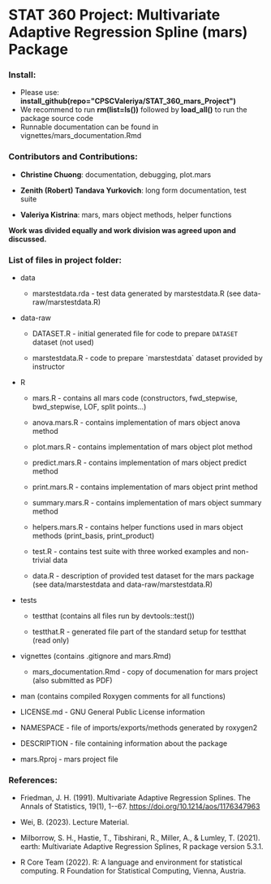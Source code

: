 # STAT 360 Project: Multivariate Adaptive Regression Spline (mars) Package

### Install:

-   Please use: **install_github(repo="CPSCValeriya/STAT_360_mars_Project")**
-   We recommend to run **rm(list=ls())** followed by **load_all()** to run the package source code
-   Runnable documentation can be found in vignettes/mars_documentation.Rmd

### Contributors and Contributions:

-   **Christine Chuong**: documentation, debugging, plot.mars

-   **Zenith (Robert) Tandava Yurkovich**: long form documentation, test suite

-   **Valeriya Kistrina**: mars, mars object methods, helper functions

**Work was divided equally and work division was agreed upon and discussed.**

### List of files in project folder:

-   data

    -   marstestdata.rda - test data generated by marstestdata.R (see data-raw/marstestdata.R)

-   data-raw

    -   DATASET.R - initial generated file for code to prepare `DATASET` dataset (not used)

    -   marstestdata.R - code to prepare \`marstestdata\` dataset provided by instructor

-   R

    -   mars.R - contains all mars code (constructors, fwd_stepwise, bwd_stepwise, LOF, split points...)

    -   anova.mars.R - contains implementation of mars object anova method

    -   plot.mars.R - contains implementation of mars object plot method

    -   predict.mars.R - contains implementation of mars object predict method

    -   print.mars.R - contains implementation of mars object print method

    -   summary.mars.R - contains implementation of mars object summary method

    -   helpers.mars.R - contains helper functions used in mars object methods (print_basis, print_product)

    -   test.R - contains test suite with three worked examples and non-trivial data

    -   data.R - description of provided test dataset for the mars package (see data/marstestdata and data-raw/marstestdata.R)

-   tests

    -   testthat (contains all files run by devtools::test())

    -   testthat.R - generated file part of the standard setup for testthat (read only)

-   vignettes (contains .gitignore and mars.Rmd)

    -   mars_documentation.Rmd - copy of documenation for mars project (also submitted as PDF)

-   man (contains compiled Roxygen comments for all functions)

-   LICENSE.md - GNU General Public License information

-   NAMESPACE - file of imports/exports/methods generated by roxygen2

-   DESCRIPTION - file containing information about the package

-   mars.Rproj - mars project file

### References:

-   Friedman, J. H. (1991). Multivariate Adaptive Regression Splines. The Annals of Statistics, 19(1), 1--67. <https://doi.org/10.1214/aos/1176347963>

-   Wei, B. (2023). Lecture Material.

-   Milborrow, S. H., Hastie, T., Tibshirani, R., Miller, A., & Lumley, T. (2021). earth: Multivariate Adaptive Regression Splines, R package version 5.3.1.

-   R Core Team (2022). R: A language and environment for statistical computing. R Foundation for Statistical Computing, Vienna, Austria.
